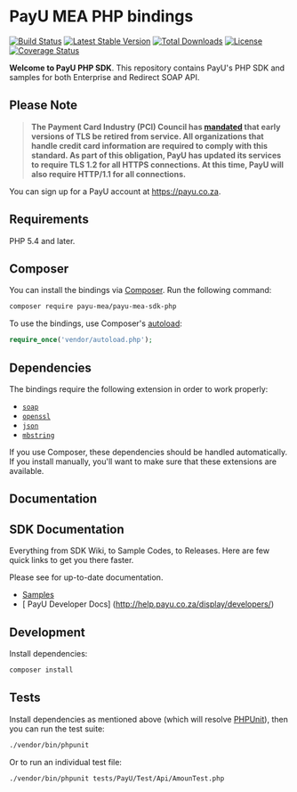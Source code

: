 # PayU MEA PHP bindings

[![Build Status](https://travis-ci.org/netcraft-devops/payu-sdk-php.svg?branch=master)](https://travis-ci.org/netcraft-devops/payu-sdk-php)
[![Latest Stable Version](https://poser.pugx.org/netcrat-devops/payu-sdk-php/v/stable)](https://packagist.org/packages/netcrat-devops/payu-sdk-php)
[![Total Downloads](https://poser.pugx.org/netcrat-devops/payu-sdk-php/downloads)](https://packagist.org/packages/netcrat-devops/payu-sdk-php)
[![License](https://poser.pugx.org/netcrat-devops/payu-sdk-php/license)](https://packagist.org/packages/netcrat-devops/payu-sdk-php)
[![Coverage Status](https://coveralls.io/repos/github/netcraft-devops/payu-sdk-php/badge.svg?branch=master)](https://coveralls.io/github/netcraft-devops/payu-sdk-php?branch=master)

__Welcome to PayU PHP SDK__. This repository contains PayU's PHP SDK and samples for both Enterprise and Redirect SOAP API.

## Please Note
> **The Payment Card Industry (PCI) Council has [mandated](http://blog.pcisecuritystandards.org/migrating-from-ssl-and-early-tls) that early versions of TLS be retired from service.  All organizations that handle credit card information are required to comply with this standard. As part of this obligation, PayU has updated its services to require TLS 1.2 for all HTTPS connections. At this time, PayU will also require HTTP/1.1 for all connections.**

You can sign up for a PayU account at https://payu.co.za.

## Requirements

PHP 5.4 and later.

## Composer

You can install the bindings via [Composer](http://getcomposer.org/). Run the following command:

```bash
composer require payu-mea/payu-mea-sdk-php
```

To use the bindings, use Composer's [autoload](https://getcomposer.org/doc/00-intro.md#autoloading):

```php
require_once('vendor/autoload.php');
```

## Dependencies

The bindings require the following extension in order to work properly:

- [`soap`](https://php.net/manual/en/book.soap.php)
- [`openssl`](http://php.net/manual/en/book.openssl.php)
- [`json`](https://php.net/manual/en/book.json.php)
- [`mbstring`](http://php.net/manual/en/book.mbstring.php)

If you use Composer, these dependencies should be handled automatically. If you install manually, you'll want to make sure that these extensions are available.

## Documentation

## SDK Documentation

Everything from SDK Wiki, to Sample Codes, to Releases. Here are few quick links to get you there faster.

Please see  for up-to-date documentation.
* [ Samples ](https://github.com/netcraft-devops/payu-sdk-php/tree/master/samples)
* [ PayU Developer Docs] (http://help.payu.co.za/display/developers/)

## Development

Install dependencies:

``` bash
composer install
```

## Tests

Install dependencies as mentioned above (which will resolve [PHPUnit](http://packagist.org/packages/phpunit/phpunit)), then you can run the test suite:

```bash
./vendor/bin/phpunit
```

Or to run an individual test file:

```bash
./vendor/bin/phpunit tests/PayU/Test/Api/AmounTest.php
```